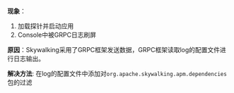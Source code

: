 **现象**：
1. 加载探针并启动应用
2. Console中被GRPC日志刷屏

**原因**：Skywalking采用了GRPC框架发送数据，GRPC框架读取log的配置文件进行日志输出。

**解决方法**: 在log的配置文件中添加对`org.apache.skywalking.apm.dependencies`包的过滤
